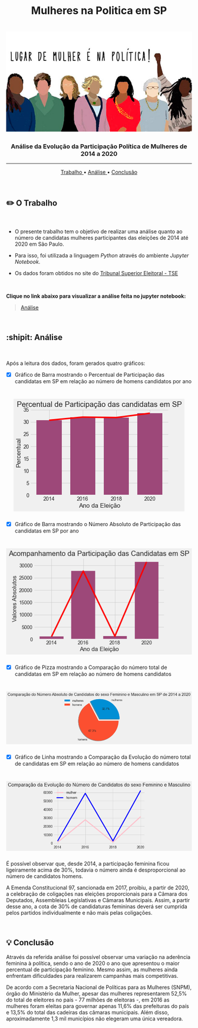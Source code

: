 <br>

<p align="center">

<h1 align="center">Mulheres na Politica em SP</h1>
<h1 align="center"><img src="/1.jpg"></h1>
<h3 align="center"> Análise da Evolução da Participação Política de Mulheres de 2014 a 2020</h3>

</p>
<hr>

<p align="center">
  <a href ="#pencil2-o-trabalho"> Trabalho </a>  • 
  <a href ="#analise"> Análise </a>  • 
  <a href ="#conclusao"> Conclusão </a>
</p>

<br>

## :pencil2: O Trabalho

<br>

* O presente trabalho tem o objetivo de realizar uma análise quanto ao número de candidatas mulheres participantes das eleições de 2014 até 2020 em São Paulo.

* Para isso, foi utilizada a linguagem *Python* através do ambiente *Jupyter Notebook*.

* Os dados foram obtidos no site do [Tribunal Superior Eleitoral - TSE](https://www.tse.jus.br/eleicoes/estatisticas/repositorio-de-dados-eleitorais-1)
<br>

**Clique no link abaixo para visualizar a análise feita no jupyter notebook:**  
> [Análise](https://github.com/BeaNonato/Mulheres-na-Politica-em-SP-/blob/main/Evolu%C3%A7%C3%A3o%20da%20Participa%C3%A7%C3%A3o%20de%20Mulheres%20na%20Pol%C3%ADtica%20em%20SP.md)

<br>

## :shipit: Análise

<br>

Após a leitura dos dados, foram gerados quatro gráficos:

- [x] Gráfico de Barra mostrando o Percentual de Participação das candidatas em SP em relação ao número de homens candidatos por ano

<h1 align="center"><img src="/output_4_0.png"></h1>

- [x] Gráfico de Barra mostrando o Número Absoluto de Participação das candidatas em SP por ano

<h1 align="center"><img src="/output_5_0.png"></h1>

- [x] Gráfico de Pizza mostrando a Comparação do número total de candidatas em SP em relação ao número de homens candidatos

<h1 align="center"><img src="/output_6_0.png"></h1>

- [x] Gráfico de Linha mostrando a Comparação da Evolução do número total de candidatas em SP em relação ao número de homens candidatos

<h1 align="center"><img src="/output_7_0.png"></h1>

É possível observar que, desde 2014, a participação feminina ficou ligeiramente acima de 30%, todavia o número ainda é desproporcional ao número de candidatos homens.

A Emenda Constitucional 97, sancionada em 2017, proibiu, a partir de 2020, a celebração de coligações nas eleições proporcionais para a Câmara dos Deputados, Assembleias Legislativas e Câmaras Municipais. Assim, a partir desse ano, a cota de 30% de candidaturas femininas deverá ser cumprida pelos partidos individualmente e não mais pelas coligações.

<br>

## :bulb: Conclusão

Através da referida análise foi possível observar uma variação na aderência feminina à política, sendo o ano de 2020 o ano que apresentou o maior percentual de participação feminino. Mesmo assim, as mulheres ainda enfrentam dificuldades para realizarem campanhas mais competitivas.

De acordo com a Secretaria Nacional de Políticas para as Mulheres (SNPM), órgão do Ministério da Mulher, apesar das mulheres representarem 52,5% do total de eleitores no país - 77 milhões de eleitoras -, em 2016 as mulheres foram eleitas para governar apenas 11,6% das prefeituras do país e 13,5% do total das cadeiras das câmaras municipais. Além disso, aproximadamente 1,3 mil municípios não elegeram uma única vereadora.
